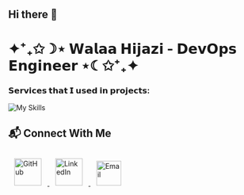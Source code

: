 ## Hi there 👋
#                ✦⁺₊✩☽⋆      𝗪𝗮𝗹𝗮𝗮 𝗛𝗶𝗷𝗮𝘇𝗶 - 𝗗𝗲𝘃𝗢𝗽𝘀 𝗘𝗻𝗴𝗶𝗻𝗲𝗲𝗿      ⋆☾✩⁺₊✦



### 𝗦𝗲𝗿𝘃𝗶𝗰𝗲𝘀 𝘁𝗵𝗮𝘁 𝗜 𝘂𝘀𝗲𝗱 𝗶𝗻 𝗽𝗿𝗼𝗷𝗲𝗰𝘁𝘀:
![My Skills](https://skillicons.dev/icons?i=aws,bash,docker,github,jenkins,linux,django,bots,flask,git,terraform,githubactions,mongodb,gitlab,grafana,prometheus,mysql,jenkins,ubuntu,powershell,pycharm,selenium,kubernetes,vim,py,vscode&perline=13)

## 📬 Connect With Me

<div align="left">
  <a href="https://github.com/WalaaHijazi1">
     <img src="https://img.shields.io/badge/github-%23121011.svg?style=for-the-badge&logo=github&logoColor=white" width="55" style="margin:12px" alt="GitHub" />
  </a>
  <a href="[https://linkedin.com/in/yourprofile](https://www.linkedin.com/in/walaa-hijazi/)">
    <img src="https://img.shields.io/badge/linkedin-%230077B5.svg?style=for-the-badge&logo=linkedin&logoColor=white" width="55" style="margin:12px" alt="LinkedIn" />
  </a>
  <a href="mailto:walaa.25.11@hotmail.com">
    <img src="https://custom-icon-badges.demolab.com/badge/Email-8B89CC.svg?logo=mail&logoColor=white&circle" width="50" style="margin:12px" alt="Email"/>
  </a>
</div>

<!--
**WalaaHijazi1/WalaaHijazi1** is a ✨ _special_ ✨ repository because its `README.md` (this file) appears on your GitHub profile.

Here are some ideas to get you started:

- 🔭 I’m currently working on ...
- 🌱 I’m currently learning ...
- 👯 I’m looking to collaborate on ...
- 🤔 I’m looking for help with ...
- 💬 Ask me about ...
- 📫 How to reach me: ...
- 😄 Pronouns: ...
- ⚡ Fun fact: ...
-->
